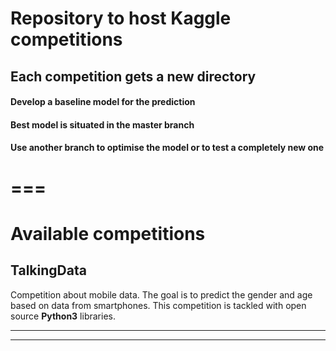 # Repository to host Kaggle competitions

## Each competition gets a new directory

#### Develop a baseline model for the prediction

#### Best model is situated in the master branch

#### Use another branch to optimise the model or to test a completely new one

===
===

# Available competitions

## TalkingData
Competition about mobile data. The goal is to predict the gender and age based on data from smartphones. This competition is tackled with open source **Python3** libraries.

---
---